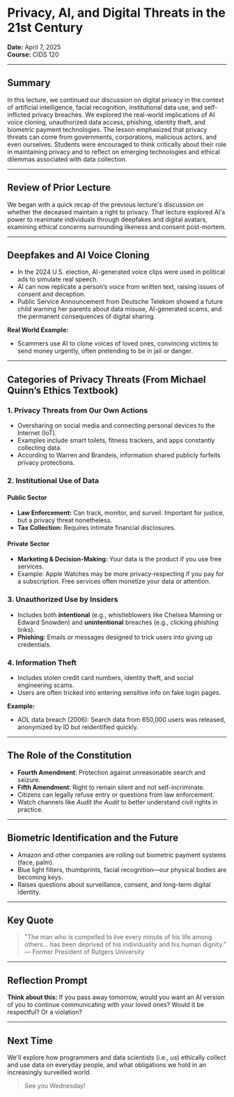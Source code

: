 # Privacy, AI, and Digital Threats in the 21st Century

**Date:** April 7, 2025  
**Course:** CIDS 120

---

## Summary

In this lecture, we continued our discussion on digital privacy in the context of artificial intelligence, facial recognition, institutional data use, and self-inflicted privacy breaches. We explored the real-world implications of AI voice cloning, unauthorized data access, phishing, identity theft, and biometric payment technologies. The lesson emphasized that privacy threats can come from governments, corporations, malicious actors, and even ourselves. Students were encouraged to think critically about their role in maintaining privacy and to reflect on emerging technologies and ethical dilemmas associated with data collection.

---

## Review of Prior Lecture

We began with a quick recap of the previous lecture's discussion on whether the deceased maintain a right to privacy. That lecture explored AI's power to reanimate individuals through deepfakes and digital avatars, examining ethical concerns surrounding likeness and consent post-mortem.

---

## Deepfakes and AI Voice Cloning

- In the 2024 U.S. election, AI-generated voice clips were used in political ads to simulate real speech.
- AI can now replicate a person’s voice from written text, raising issues of consent and deception.
- Public Service Announcement from Deutsche Telekom showed a future child warning her parents about data misuse, AI-generated scams, and the permanent consequences of digital sharing.

**Real World Example:**
- Scammers use AI to clone voices of loved ones, convincing victims to send money urgently, often pretending to be in jail or danger.

---

## Categories of Privacy Threats (From Michael Quinn’s Ethics Textbook)

### 1. **Privacy Threats from Our Own Actions**
- Oversharing on social media and connecting personal devices to the Internet (IoT).
- Examples include smart toilets, fitness trackers, and apps constantly collecting data.
- According to Warren and Brandeis, information shared publicly forfeits privacy protections.

### 2. **Institutional Use of Data**
#### Public Sector
- **Law Enforcement:** Can track, monitor, and surveil. Important for justice, but a privacy threat nonetheless.
- **Tax Collection:** Requires intimate financial disclosures.

#### Private Sector
- **Marketing & Decision-Making:** Your data is the product if you use free services.
- Example: Apple Watches may be more privacy-respecting if you pay for a subscription. Free services often monetize your data or attention.

### 3. **Unauthorized Use by Insiders**
- Includes both **intentional** (e.g., whistleblowers like Chelsea Manning or Edward Snowden) and **unintentional** breaches (e.g., clicking phishing links).
- **Phishing**: Emails or messages designed to trick users into giving up credentials.

### 4. **Information Theft**
- Includes stolen credit card numbers, identity theft, and social engineering scams.
- Users are often tricked into entering sensitive info on fake login pages.

**Example:**
- AOL data breach (2006): Search data from 650,000 users was released, anonymized by ID but reidentified quickly.

---

## The Role of the Constitution
- **Fourth Amendment**: Protection against unreasonable search and seizure.
- **Fifth Amendment**: Right to remain silent and not self-incriminate.
- Citizens can legally refuse entry or questions from law enforcement.
- Watch channels like *Audit the Audit* to better understand civil rights in practice.

---

## Biometric Identification and the Future
- Amazon and other companies are rolling out biometric payment systems (face, palm).
- Blue light filters, thumbprints, facial recognition—our physical bodies are becoming keys.
- Raises questions about surveillance, consent, and long-term digital identity.

---

## Key Quote
> "The man who is compelled to live every minute of his life among others... has been deprived of his individuality and his human dignity."  
— Former President of Rutgers University

---

## Reflection Prompt
**Think about this:** If you pass away tomorrow, would you want an AI version of you to continue communicating with your loved ones? Would it be respectful? Or a violation?

---

## Next Time
We'll explore how programmers and data scientists (i.e., *us*) ethically collect and use data on everyday people, and what obligations we hold in an increasingly surveilled world.

> See you Wednesday!

